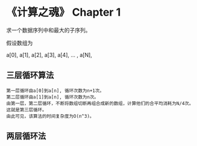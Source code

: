 # 《计算之魂》 Chapter 1
求一个数据序列中和最大的子序列。

假设数组为

a[0], a[1], a[2], a[3], a[4], ... , a[N],

## 三层循环算法
    第一层循环由a[0]到a[n], 循环次数为n+1次。
    第二层循环由a[1]到a[n], 循环次数为n次。
    由第一层，第二层循环，不断将数组切断再组合成新的数组，计算他们的合平均消耗为N/4次。这就是第三层循环。
    由此可见，该算法的时间复杂度为O(n^3)。
   

## 两层循环法
    